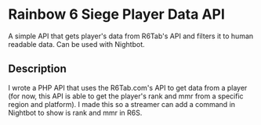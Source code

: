 # Rainbow 6 Siege Player Data API
A simple API that gets player's data from R6Tab's API and filters it to human readable data. Can be used with Nightbot.

## Description
I wrote a PHP API that uses the R6Tab.com's API to get data from a player (for now, this API is able to get the player's rank and mmr from a specific region and platform). I made this so a streamer can add a command in Nightbot to show is rank and mmr in R6S.
